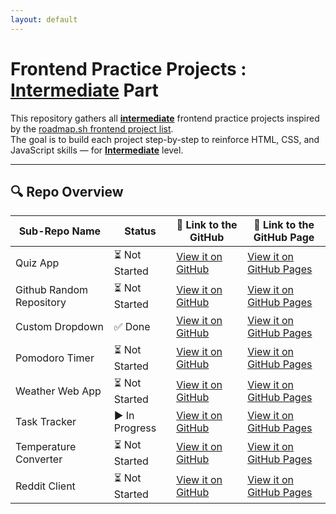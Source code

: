 ```yaml
---
layout: default
---
```

# Frontend Practice Projects : **<u>Intermediate</u>** Part

This repository gathers all **<u>intermediate</u>** frontend practice projects inspired by the [roadmap.sh frontend project list](https://roadmap.sh/frontend/projects).  
The goal is to build each project step-by-step to reinforce HTML, CSS, and JavaScript skills — for **<u>Intermediate</u>** level.

---

## 🔍 Repo Overview
<!-- START REPO OVERVIEW -->
| Sub-Repo Name | Status | 🔗 Link to the GitHub | 🔗 Link to the GitHub Page |
|---|---|---|---|
| Quiz App | ⏳ Not Started | [View it on GitHub](https://github.com/Kizz4/practice/frontend_practice/intermediate_projects/tree/master/quiz_app) | [View it on GitHub Pages](https://kizz4.github.io/practice/frontend_practice/intermediate_projects/quiz_app) |
| Github Random Repository | ⏳ Not Started | [View it on GitHub](https://github.com/Kizz4/practice/frontend_practice/intermediate_projects/tree/master/github_random_repository) | [View it on GitHub Pages](https://kizz4.github.io/practice/frontend_practice/intermediate_projects/github_random_repository) |
| Custom Dropdown | ✅ Done | [View it on GitHub](https://github.com/Kizz4/practice/frontend_practice/intermediate_projects/tree/master/custom_dropdown) | [View it on GitHub Pages](https://kizz4.github.io/practice/frontend_practice/intermediate_projects/custom_dropdown) |
| Pomodoro Timer | ⏳ Not Started | [View it on GitHub](https://github.com/Kizz4/practice/frontend_practice/intermediate_projects/tree/master/pomodoro_timer) | [View it on GitHub Pages](https://kizz4.github.io/practice/frontend_practice/intermediate_projects/pomodoro_timer) |
| Weather Web App | ⏳ Not Started | [View it on GitHub](https://github.com/Kizz4/practice/frontend_practice/intermediate_projects/tree/master/weather_web_app) | [View it on GitHub Pages](https://kizz4.github.io/practice/frontend_practice/intermediate_projects/weather_web_app) |
| Task Tracker | ▶️ In Progress | [View it on GitHub](https://github.com/Kizz4/practice/frontend_practice/intermediate_projects/tree/master/task_tracker) | [View it on GitHub Pages](https://kizz4.github.io/practice/frontend_practice/intermediate_projects/task_tracker) |
| Temperature Converter | ⏳ Not Started | [View it on GitHub](https://github.com/Kizz4/practice/frontend_practice/intermediate_projects/tree/master/temperature_converter) | [View it on GitHub Pages](https://kizz4.github.io/practice/frontend_practice/intermediate_projects/temperature_converter) |
| Reddit Client | ⏳ Not Started | [View it on GitHub](https://github.com/Kizz4/practice/frontend_practice/intermediate_projects/tree/master/reddit_client) | [View it on GitHub Pages](https://kizz4.github.io/practice/frontend_practice/intermediate_projects/reddit_client) |

<!-- END REPO OVERVIEW -->